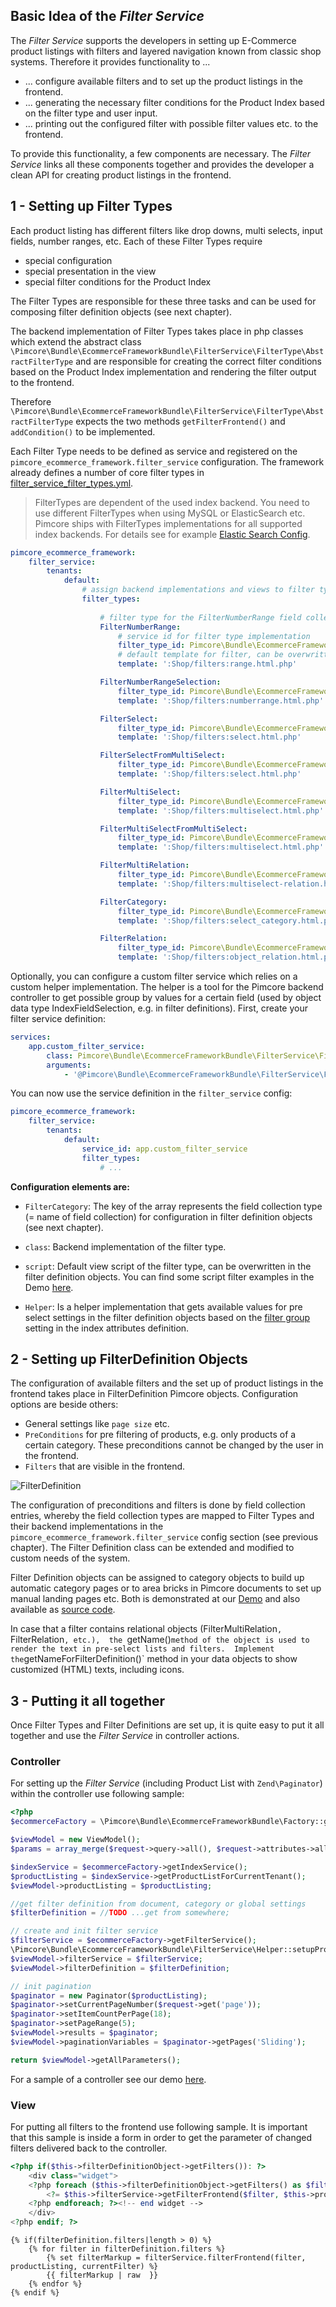 ## Basic Idea of the *Filter Service*
The *Filter Service* supports the developers in setting up E-Commerce product listings with filters and layered navigation 
known from classic shop systems. Therefore it provides functionality to ...
- ... configure available filters and to set up the product listings in the frontend.
- ... generating the necessary filter conditions for the Product Index based on the filter type and user input. 
- ... printing out the configured filter with possible filter values etc. to the frontend. 

To provide this functionality, a few components are necessary. The *Filter Service* links all these components together 
and provides the developer a clean API for creating product listings in the frontend. 


## 1 - Setting up Filter Types
Each product listing has different filters like drop downs, multi selects, input fields, number ranges, etc. Each of 
these Filter Types require
- special configuration
- special presentation in the view
- special filter conditions for the Product Index

The Filter Types are responsible for these three tasks and can be used for composing filter definition objects (see next chapter).

The backend implementation of Filter Types takes place in php classes which extend the abstract class 
`\Pimcore\Bundle\EcommerceFrameworkBundle\FilterService\FilterType\AbstractFilterType` and are responsible for creating 
the correct filter conditions based on the Product Index implementation and rendering the filter output to the frontend. 

Therefore `\Pimcore\Bundle\EcommerceFrameworkBundle\FilterService\FilterType\AbstractFilterType` expects the two methods 
`getFilterFrontend()` and `addCondition()` to be implemented. 

Each Filter Type needs to be defined as service and registered on the `pimcore_ecommerce_framework.filter_service` configuration.
The framework already defines a number of core filter types in [filter_service_filter_types.yml](https://github.com/pimcore/pimcore/blob/master/bundles/EcommerceFrameworkBundle/Resources/config/filter_service_filter_types.yml).

> FilterTypes are dependent of the used index backend. You need to use different FilterTypes when using MySQL or ElasticSearch etc. 
> Pimcore ships with FilterTypes implementations for all supported index backends. For details see for example 
> [Elastic Search Config](03_Elastic_Search/README.md).  
 
```yaml
pimcore_ecommerce_framework:
    filter_service:
        tenants:
            default:
                # assign backend implementations and views to filter type field collections
                filter_types:
                
                    # filter type for the FilterNumberRange field collection
                    FilterNumberRange:
                        # service id for filter type implementation
                        filter_type_id: Pimcore\Bundle\EcommerceFrameworkBundle\FilterService\FilterType\NumberRange
                        # default template for filter, can be overwritten in filter definition
                        template: ':Shop/filters:range.html.php'

                    FilterNumberRangeSelection:
                        filter_type_id: Pimcore\Bundle\EcommerceFrameworkBundle\FilterService\FilterType\NumberRangeSelection
                        template: ':Shop/filters:numberrange.html.php'

                    FilterSelect:
                        filter_type_id: Pimcore\Bundle\EcommerceFrameworkBundle\FilterService\FilterType\Select
                        template: ':Shop/filters:select.html.php'

                    FilterSelectFromMultiSelect:
                        filter_type_id: Pimcore\Bundle\EcommerceFrameworkBundle\FilterService\FilterType\SelectFromMultiSelect
                        template: ':Shop/filters:select.html.php'

                    FilterMultiSelect:
                        filter_type_id: Pimcore\Bundle\EcommerceFrameworkBundle\FilterService\FilterType\MultiSelect
                        template: ':Shop/filters:multiselect.html.php'

                    FilterMultiSelectFromMultiSelect:
                        filter_type_id: Pimcore\Bundle\EcommerceFrameworkBundle\FilterService\FilterType\MultiSelectFromMultiSelect
                        template: ':Shop/filters:multiselect.html.php'

                    FilterMultiRelation:
                        filter_type_id: Pimcore\Bundle\EcommerceFrameworkBundle\FilterService\FilterType\MultiSelectRelation
                        template: ':Shop/filters:multiselect-relation.html.php'

                    FilterCategory:
                        filter_type_id: Pimcore\Bundle\EcommerceFrameworkBundle\FilterService\FilterType\SelectCategory
                        template: ':Shop/filters:select_category.html.php'

                    FilterRelation:
                        filter_type_id: Pimcore\Bundle\EcommerceFrameworkBundle\FilterService\FilterType\SelectRelation
                        template: ':Shop/filters:object_relation.html.php'
```

Optionally, you can configure a custom filter service which relies on a custom helper implementation. The helper is a tool
for the Pimcore backend controller to get possible group by values for a certain field (used by object data type IndexFieldSelection,
e.g. in filter definitions). First, create your filter service definition:

```yaml
services:
    app.custom_filter_service:
        class: Pimcore\Bundle\EcommerceFrameworkBundle\FilterService\FilterService
        arguments:
            - '@Pimcore\Bundle\EcommerceFrameworkBundle\FilterService\FilterGroupHelper'
```

You can now use the service definition in the `filter_service` config:

```yaml
pimcore_ecommerce_framework:
    filter_service:
        tenants:
            default:
                service_id: app.custom_filter_service
                filter_types:
                    # ...
```

**Configuration elements are:**
- `FilterCategory`: The key of the array represents the field collection type (= name of field collection) for configuration 
  in filter definition objects (see next chapter). 
- `class`: Backend implementation of the filter type. 
- `script`: Default view script of the filter type, can be overwritten in the filter definition objects. 
  You can find some script filter examples in the Demo [here](https://github.com/pimcore/demo/tree/master/app/Resources/views/product/filters). 


- `Helper`: Is a helper implementation that gets available values for pre select settings in the filter definition objects 
  based on the [filter group](../05_Index_Service/01_Product_Index_Configuration/README.md) setting in the index attributes 
  definition. 



## 2 - Setting up FilterDefinition Objects
The configuration of available filters and the set up of product listings in the frontend takes place in FilterDefinition 
Pimcore objects. Configuration options are beside others: 
- General settings like `page size` etc. 
- `PreConditions` for pre filtering of products, e.g. only products of a certain category. These preconditions cannot be 
changed by the user in the frontend. 
- `Filters` that are visible in the frontend. 


![FilterDefinition](../../img/filter-definitions.jpg)


The configuration of preconditions and filters is done by field collection entries, whereby the field collection types 
are mapped to Filter Types and their backend implementations in the `pimcore_ecommerce_framework.filter_service` config 
section (see previous chapter). 
The Filter Definition class can be extended and modified to custom needs of the system. 

Filter Definition objects can be assigned to category objects to build up automatic category pages or to area bricks in 
Pimcore documents to set up manual landing pages etc. 
Both is demonstrated at our [Demo](https://demo.pimcore.fun) and also available as 
[source code](https://github.com/pimcore/demo). 

In case that a filter contains relational objects (FilterMultiRelation`, `FilterRelation`, etc.), 
the `getName()` method of the object is used to render the text in pre-select lists and filters. 
Implement the `getNameForFilterDefinition()` method in your data objects to show customized (HTML) texts, including icons. 

## 3 - Putting it all together
Once Filter Types and Filter Definitions are set up, it is quite easy to put it all together and use the *Filter Service* 
in controller actions. 
 
### Controller
For setting up the *Filter Service* (including Product List with `Zend\Paginator`) within the controller use following 
sample: 

```php
<?php 
$ecommerceFactory = \Pimcore\Bundle\EcommerceFrameworkBundle\Factory::getInstance();

$viewModel = new ViewModel();
$params = array_merge($request->query->all(), $request->attributes->all());

$indexService = $ecommerceFactory->getIndexService();
$productListing = $indexService->getProductListForCurrentTenant();
$viewModel->productListing = $productListing;

//get filter definition from document, category or global settings
$filterDefinition = //TODO ...get from somewhere;

// create and init filter service
$filterService = $ecommerceFactory->getFilterService();
\Pimcore\Bundle\EcommerceFrameworkBundle\FilterService\Helper::setupProductList($filterDefinition, $productListing, $params, $viewModel, $filterService, true);
$viewModel->filterService = $filterService;
$viewModel->filterDefinition = $filterDefinition;

// init pagination
$paginator = new Paginator($productListing);
$paginator->setCurrentPageNumber($request->get('page'));
$paginator->setItemCountPerPage(18);
$paginator->setPageRange(5);
$viewModel->results = $paginator;
$viewModel->paginationVariables = $paginator->getPages('Sliding');

return $viewModel->getAllParameters();
```

For a sample of a controller see our demo [here](https://github.com/pimcore/demo/blob/master/src/AppBundle/Controller/ProductController.php#L118). 

### View
For putting all filters to the frontend use following sample. It is important that this sample is inside a form in order 
to get the parameter of changed filters delivered back to the controller. 

<div class="code-section">

```php
<?php if($this->filterDefinitionObject->getFilters()): ?>
	<div class="widget">
	<?php foreach ($this->filterDefinitionObject->getFilters() as $filter): ?>
		<?= $this->filterService->getFilterFrontend($filter, $this->products, $this->currentFilter);?>
	<?php endforeach; ?><!-- end widget -->
	</div>
<?php endif; ?>
```

```twig
{% if(filterDefinition.filters|length > 0) %}
    {% for filter in filterDefinition.filters %}
        {% set filterMarkup = filterService.filterFrontend(filter, productListing, currentFilter) %}
        {{ filterMarkup | raw  }}
    {% endfor %}
{% endif %}
```

</div>
